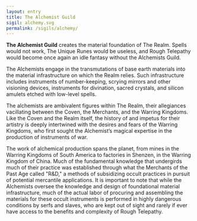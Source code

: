 ```yaml
---
layout: entry
title: The Alchemist Guild
sigil: alchemy.svg
permalink: /sigils/alchemy/
---
```


**The Alchemist Guild** creates the material foundation of The Realm. Spells would not work, The Unique Runes would be useless, and Rough Telepathy would become once again an idle fantasy without the Alchemists Guild. 

The Alchemists engage in the transmutations of base earth materials into the material infrastructure on which the Realm relies. Such infrastructure includes instruments of number-keeping, scrying mirrors and other visioning devices, instruments for divination, sacred crystals, and silicon amulets etched with low-level spells. 

The alchemists are ambivalent figures within The Realm, their allegiances vacillating between the Coven, the Merchants, and the Warring Kingdoms. Like the Coven and the Realm itself, the history of and impetus for their artistry is deeply intertwined with the desires and fears of the Warring Kingdoms, who first sought the Alchemist’s magical expertise in the production of instruments of war. 

The work of alchemical production spans the planet, from mines in the Warring Kingdoms of South America to factories in Shenzen, in the Warring Kingdom of China. Much of the fundamental knowledge that undergirds much of their practice was established through what the Merchants of the Past Age called "R&D," a methods of subsidizing occult practices in pursuit of potential mercantile applications. It is important to note that while the Alchemists oversee the knowledge and design of foundational material infrastructure, much of the actual labor of procuring and assembling the materials for these occult instruments is performed in highly dangerous conditions by serfs and slaves, who are kept out of sight and rarely if ever have access to the benefits and complexity of Rough Telepathy. 
